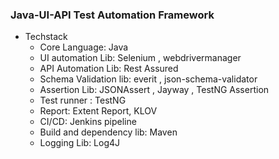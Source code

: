 ### Java-UI-API Test Automation Framework
- Techstack
    - Core Language: Java
    - UI automation Lib: Selenium , webdrivermanager
    - API Automation Lib: Rest Assured
    - Schema Validation lib: everit , json-schema-validator
    - Assertion Lib: JSONAssert , Jayway , TestNG Assertion
    - Test runner : TestNG
    - Report: Extent Report, KLOV
    - CI/CD: Jenkins pipeline
    - Build and dependency lib: Maven 
    - Logging Lib: Log4J
